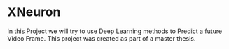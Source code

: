 # XNeuron

In this Project we will try to use Deep Learning methods to Predict a future Video Frame.
This project was created as part of a master thesis.
